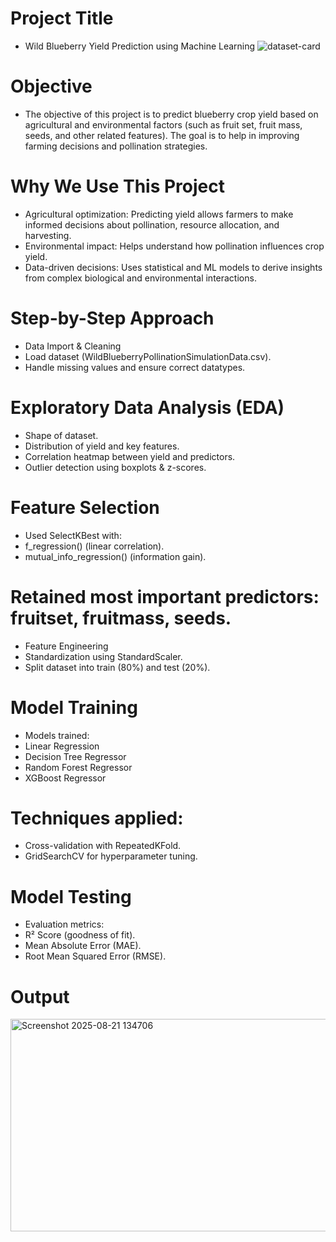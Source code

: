 # Project Title
- Wild Blueberry Yield Prediction using Machine Learning
  ![dataset-card](https://github.com/user-attachments/assets/d2f212d0-5870-4a91-a5ba-14165618f1dc)
# Objective
- The objective of this project is to predict blueberry crop yield based on agricultural and environmental factors (such as fruit set, fruit mass, seeds, and other related features). The goal is to help in improving farming decisions and pollination strategies.
# Why We Use This Project
- Agricultural optimization: Predicting yield allows farmers to make informed decisions about pollination, resource allocation, and harvesting.
- Environmental impact: Helps understand how pollination influences crop yield.
- Data-driven decisions: Uses statistical and ML models to derive insights from complex biological and environmental interactions.
# Step-by-Step Approach
- Data Import & Cleaning
- Load dataset (WildBlueberryPollinationSimulationData.csv).
- Handle missing values and ensure correct datatypes.
# Exploratory Data Analysis (EDA)
- Shape of dataset.
- Distribution of yield and key features.
- Correlation heatmap between yield and predictors.
- Outlier detection using boxplots & z-scores.
# Feature Selection
- Used SelectKBest with:
- f_regression() (linear correlation).
- mutual_info_regression() (information gain).
# Retained most important predictors: fruitset, fruitmass, seeds.
- Feature Engineering
- Standardization using StandardScaler.
- Split dataset into train (80%) and test (20%).
# Model Training
- Models trained:
- Linear Regression
- Decision Tree Regressor
- Random Forest Regressor
- XGBoost Regressor
# Techniques applied:
- Cross-validation with RepeatedKFold.
- GridSearchCV for hyperparameter tuning.
# Model Testing
- Evaluation metrics:
- R² Score (goodness of fit).
- Mean Absolute Error (MAE).
- Root Mean Squared Error (RMSE).
# Output
<img width="1387" height="340" alt="Screenshot 2025-08-21 134706" src="https://github.com/user-attachments/assets/9e3cd54e-e355-4e80-8295-46f15ef9e2d6" />

